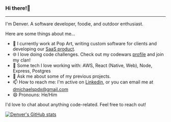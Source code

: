 ### Hi there!👋

---

I'm Denver. A software developer, foodie, and outdoor enthusiast. 

Here are some things about me...

- 🔭 I currently work at Pop Art, writing custom software for clients and developing our [SaaS product](https://www.bamsales.io/).
- 🌐 I love doing code challenges. Check out my codewars [profile](https://www.codewars.com/users/denvermccarthy) and join my clan!
- 🌱 Some tech I love working with: AWS, React (Native, Web), Node, Express, Postgres
- 💬 Ask me about some of my previous projects.
- 📫 How to reach me: I'm active on [Linkedin](https://www.linkedin.com/in/denvermccarthy/), or you can email me at dmichaelspdx@gmail.com
- 😄 Pronouns: He/Him

I'd love to chat about anything code-related. Feel free to reach out!

[![Denver's GitHub stats](https://github-readme-stats.vercel.app/api?username=denvermccarthy&theme=dark&hide=stars)](https://github.com/anuraghazra/github-readme-stats)
